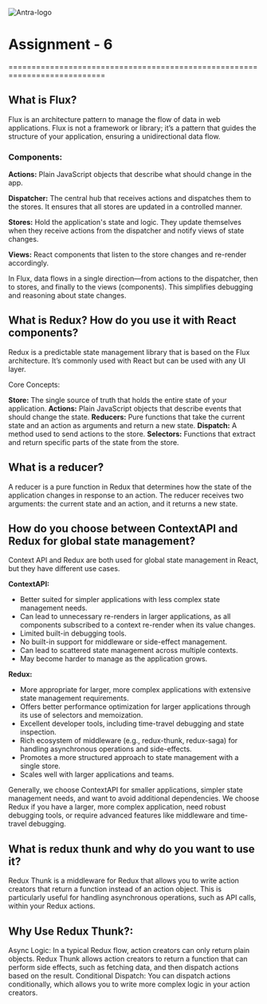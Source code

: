 <!-- What is FLUX?
What is Redux? How do you use it with React components?
What is a reducer?
How do you choose between ContextAPI and Redux for global state management?
What is redux thunk and why do you want to use it? -->

![Antra-logo](https://github.com/user-attachments/assets/9db2d170-9512-4225-b245-e2a71c13f171)

# Assignment - 6

===========================================================================

## What is Flux?

Flux is an architecture pattern to manage the flow of data in web applications. Flux is not a framework or library; it’s a pattern that guides the structure of your application, ensuring a unidirectional data flow.

### Components:

**Actions:** Plain JavaScript objects that describe what should change in the app.

**Dispatcher:** The central hub that receives actions and dispatches them to the stores. It ensures that all stores are updated in a controlled manner.

**Stores:** Hold the application's state and logic. They update themselves when they receive actions from the dispatcher and notify views of state changes.

**Views:** React components that listen to the store changes and re-render accordingly.

In Flux, data flows in a single direction—from actions to the dispatcher, then to stores, and finally to the views (components). This simplifies debugging and reasoning about state changes.

## What is Redux? How do you use it with React components?

Redux is a predictable state management library that is based on the Flux architecture. It’s commonly used with React but can be used with any UI layer.

Core Concepts:

**Store:** The single source of truth that holds the entire state of your application.
**Actions:** Plain JavaScript objects that describe events that should change the state.
**Reducers:** Pure functions that take the current state and an action as arguments and return a new state.
**Dispatch:** A method used to send actions to the store.
**Selectors:** Functions that extract and return specific parts of the state from the store.

## What is a reducer?

A reducer is a pure function in Redux that determines how the state of the application changes in response to an action. The reducer receives two arguments: the current state and an action, and it returns a new state.

## How do you choose between ContextAPI and Redux for global state management?

Context API and Redux are both used for global state management in React, but they have different use cases.

**ContextAPI:**

- Better suited for simpler applications with less complex state management needs.
- Can lead to unnecessary re-renders in larger applications, as all components subscribed to a context re-render when its value changes.
- Limited built-in debugging tools.
- No built-in support for middleware or side-effect management.
- Can lead to scattered state management across multiple contexts.
- May become harder to manage as the application grows.

**Redux:**

- More appropriate for larger, more complex applications with extensive state management requirements.
- Offers better performance optimization for larger applications through its use of selectors and memoization.
- Excellent developer tools, including time-travel debugging and state inspection.
- Rich ecosystem of middleware (e.g., redux-thunk, redux-saga) for handling asynchronous operations and side-effects.
- Promotes a more structured approach to state management with a single store.
- Scales well with larger applications and teams.

Generally, we choose ContextAPI for smaller applications, simpler state management needs, and want to avoid additional dependencies. We choose Redux if you have a larger, more complex application, need robust debugging tools, or require advanced features like middleware and time-travel debugging.

## What is redux thunk and why do you want to use it?

Redux Thunk is a middleware for Redux that allows you to write action creators that return a function instead of an action object. This is particularly useful for handling asynchronous operations, such as API calls, within your Redux actions.

## Why Use Redux Thunk?:

Async Logic: In a typical Redux flow, action creators can only return plain objects. Redux Thunk allows action creators to return a function that can perform side effects, such as fetching data, and then dispatch actions based on the result.
Conditional Dispatch: You can dispatch actions conditionally, which allows you to write more complex logic in your action creators.
